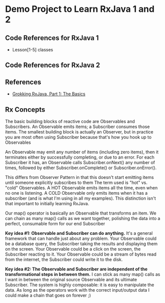 # Demo Project to Learn RxJava 1 and 2

## Code References for RxJava 1
* Lesson[1-5] classes

## Code References for RxJava 2

## References
* [Grokking RxJava, Part 1: The Basics](http://blog.danlew.net/2014/09/15/grokking-rxjava-part-1/)

## Rx Concepts

The basic building blocks of reactive code are Observables and Subscribers. 
An Observable emits items; a Subscriber consumes those items.
The smallest building block is actually an Observer, but in practice you are most often using Subscriber because that's how you hook up to Observables
 
An Observable may emit any number of items (including zero items), then it terminates either by successfully completing, or due to an error.
For each Subscriber it has, an Observable calls Subscriber.onNext() any number of times, followed by either Subscriber.onComplete() or Subscriber.onError().

This differs from Observer Pattern in that this doesn't start emitting items until someone explicitly subscribes to them
The term used is "hot" vs. "cold" Observables.
A HOT Observable emits items all the time, even when no one is listening.
A COLD Observable only emits items when it has a subscriber (and is what I'm using in all my examples).
This distinction isn't that important to initially learning RxJava.
 
Our map() operator is basically an Observable that transforms an item.
We can chain as many map() calls as we want together, polishing the data into a perfect, consumable form for our end Subscriber
 
**Key idea #1: Observable and Subscriber can do anything.**
It's a general framework that can handle just about any problem.
Your Observable could be a database query, the Subscriber taking the results and displaying them on the screen.
Your Observable could be a click on the screen, the Subscriber reacting to it.
Your Observable could be a stream of bytes read from the internet, the Subscriber could write it to the disk.

**Key idea #2: The Observable and Subscriber are independent of the transformational steps in between them.**
I can stick as many map() calls as I want in between the original source Observable and its ultimate Subscriber.
The system is highly composable: it is easy to manipulate the data.
As long as the operators work with the correct input/output data I could make a chain that goes on forever ;)
